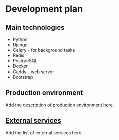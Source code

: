 # Development plan

## Main technologies

- Python
- Django
- Celery - for background tasks
- Redis
- PostgreSQL
- Docker
- Caddy - web server
- Bootstrap

## Production environment

Add the description of production environment here.

## [External services](../external_services/index.md)

Add the list of external services here.
